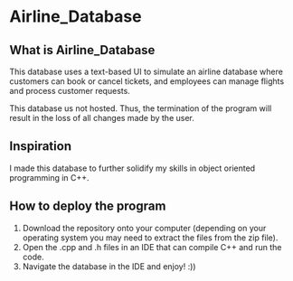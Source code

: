 # Airline_Database

## What is Airline_Database

This database uses a text-based UI to simulate an airline database where customers can book or cancel tickets, and employees can manage flights and process customer requests. 

This database us not hosted. Thus, the termination of the program will result in the loss of all changes made by the user. 

## Inspiration

I made this database to further solidify my skills in object oriented programming in C++. 

## How to deploy the program

1. Download the repository onto your computer (depending on your operating system you may need to extract the files from the zip file).
2. Open the .cpp and .h files in an IDE that can compile C++ and run the code.
3. Navigate the database in the IDE and enjoy! :))
